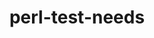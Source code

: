 ---
title: "perl-test-needs"
layout: cache
categories: [package, v0.18.1]
meta: {"versions": ["0.002005"], "compilers": ["gcc@=7.3.1"], "oss": ["amzn2"], "platforms": ["linux"], "targets": ["aarch64", "graviton2", "x86_64_v3", "x86_64_v4"], "stacks": ["aws-ahug", "aws-ahug-aarch64", "root"], "num_specs": 4, "num_specs_by_stack": {"aws-ahug-aarch64": 2, "root": 4, "aws-ahug": 2}}
spec_details: [{"hash": "5v2liev23e6tt73ztksmgkhv2mglui3m", "compiler": "gcc@=7.3.1", "versions": ["0.002005"], "os": "amzn2", "platform": "linux", "target": "graviton2", "variants": [], "stacks": ["aws-ahug-aarch64", "root"], "size": "-", "tarball": "https://binaries.spack.io/releases/v0.18.1/build_cache/linux-amzn2-graviton2/gcc-7.3.1/perl-test-needs-0.002005/linux-amzn2-graviton2-gcc-7.3.1-perl-test-needs-0.002005-5v2liev23e6tt73ztksmgkhv2mglui3m.spack"}, {"hash": "v7iew2ei2g5kcmcen5wd5s3r6pf6trnd", "compiler": "gcc@=7.3.1", "versions": ["0.002005"], "os": "amzn2", "platform": "linux", "target": "aarch64", "variants": [], "stacks": ["aws-ahug-aarch64", "root"], "size": "-", "tarball": "https://binaries.spack.io/releases/v0.18.1/build_cache/linux-amzn2-aarch64/gcc-7.3.1/perl-test-needs-0.002005/linux-amzn2-aarch64-gcc-7.3.1-perl-test-needs-0.002005-v7iew2ei2g5kcmcen5wd5s3r6pf6trnd.spack"}, {"hash": "tirz2lyqu4lpxdyiucfj7gbjqbqdv5uq", "compiler": "gcc@=7.3.1", "versions": ["0.002005"], "os": "amzn2", "platform": "linux", "target": "x86_64_v4", "variants": [], "stacks": ["aws-ahug", "root"], "size": "-", "tarball": "https://binaries.spack.io/releases/v0.18.1/build_cache/linux-amzn2-x86_64_v4/gcc-7.3.1/perl-test-needs-0.002005/linux-amzn2-x86_64_v4-gcc-7.3.1-perl-test-needs-0.002005-tirz2lyqu4lpxdyiucfj7gbjqbqdv5uq.spack"}, {"hash": "pih4uxfausyvlmmsfgvxax366s2r5zct", "compiler": "gcc@=7.3.1", "versions": ["0.002005"], "os": "amzn2", "platform": "linux", "target": "x86_64_v3", "variants": [], "stacks": ["aws-ahug", "root"], "size": "-", "tarball": "https://binaries.spack.io/releases/v0.18.1/build_cache/linux-amzn2-x86_64_v3/gcc-7.3.1/perl-test-needs-0.002005/linux-amzn2-x86_64_v3-gcc-7.3.1-perl-test-needs-0.002005-pih4uxfausyvlmmsfgvxax366s2r5zct.spack"}]
---